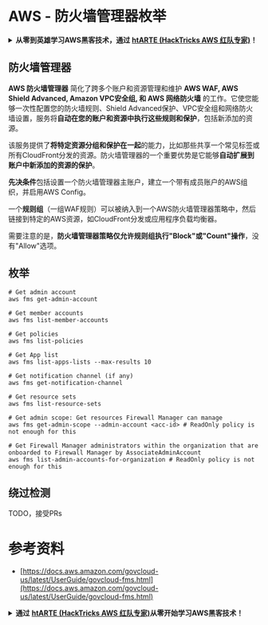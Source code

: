 # AWS - 防火墙管理器枚举

<details>

<summary><strong>从零到英雄学习AWS黑客技术，通过</strong> <a href="https://training.hacktricks.xyz/courses/arte"><strong>htARTE (HackTricks AWS 红队专家)</strong></a><strong>！</strong></summary>

支持HackTricks的其他方式：

* 如果您想在 **HackTricks中看到您的公司广告** 或 **下载HackTricks的PDF版本**，请查看[**订阅计划**](https://github.com/sponsors/carlospolop)！
* 获取[**官方PEASS & HackTricks商品**](https://peass.creator-spring.com)
* 探索[**PEASS家族**](https://opensea.io/collection/the-peass-family)，我们独家的[**NFTs系列**](https://opensea.io/collection/the-peass-family)
* **加入** 💬 [**Discord群组**](https://discord.gg/hRep4RUj7f) 或 [**telegram群组**](https://t.me/peass) 或在 **Twitter** 🐦 上**关注**我 [**@carlospolopm**](https://twitter.com/carlospolopm)**。**
* **通过向** [**HackTricks**](https://github.com/carlospolop/hacktricks) 和 [**HackTricks Cloud**](https://github.com/carlospolop/hacktricks-cloud) github仓库提交PR来分享您的黑客技巧。

</details>

## 防火墙管理器

**AWS 防火墙管理器** 简化了跨多个账户和资源管理和维护 **AWS WAF, AWS Shield Advanced, Amazon VPC安全组, 和 AWS 网络防火墙** 的工作。它使您能够一次性配置您的防火墙规则、Shield Advanced保护、VPC安全组和网络防火墙设置，服务将**自动在您的账户和资源中执行这些规则和保护**，包括新添加的资源。

该服务提供了**将特定资源分组和保护在一起**的能力，比如那些共享一个常见标签或所有CloudFront分发的资源。防火墙管理器的一个重要优势是它能够**自动扩展到账户中新添加的资源的保护**。

**先决条件**包括设置一个防火墙管理器主账户，建立一个带有成员账户的AWS组织，并启用AWS Config。

一个**规则组**（一组WAF规则）可以被纳入到一个AWS防火墙管理器策略中，然后链接到特定的AWS资源，如CloudFront分发或应用程序负载均衡器。

需要注意的是，**防火墙管理器策略仅允许规则组执行"Block"或"Count"操作**，没有"Allow"选项。

## 枚举
```
# Get admin account
aws fms get-admin-account

# Get member accounts
aws fms list-member-accounts

# Get policies
aws fms list-policies

# Get App list
aws fms list-apps-lists --max-results 10

# Get notification channel (if any)
aws fms get-notification-channel

# Get resource sets
aws fms list-resource-sets

# Get admin scope: Get resources Firewall Manager can manage
aws fms get-admin-scope --admin-account <acc-id> # ReadOnly policy is not enough for this

# Get Firewall Manager administrators within the organization that are onboarded to Firewall Manager by AssociateAdminAccount
aws fms list-admin-accounts-for-organization # ReadOnly policy is not enough for this
```
## 绕过检测

TODO，接受PRs

# 参考资料
* [https://docs.aws.amazon.com/govcloud-us/latest/UserGuide/govcloud-fms.html](https://docs.aws.amazon.com/govcloud-us/latest/UserGuide/govcloud-fms.html)

<details>

<summary><strong>通过</strong> <a href="https://training.hacktricks.xyz/courses/arte"><strong>htARTE (HackTricks AWS 红队专家)</strong></a><strong>从零开始学习AWS黑客技术！</strong></summary>

其他支持HackTricks的方式：

* 如果您希望在HackTricks中看到您的**公司广告**或**下载HackTricks的PDF**，请查看[**订阅计划**](https://github.com/sponsors/carlospolop)！
* 获取[**官方PEASS & HackTricks商品**](https://peass.creator-spring.com)
* 发现[**PEASS家族**](https://opensea.io/collection/the-peass-family)，我们独家的[**NFTs系列**](https://opensea.io/collection/the-peass-family)
* **加入** 💬 [**Discord群组**](https://discord.gg/hRep4RUj7f) 或 [**telegram群组**](https://t.me/peass) 或在 **Twitter** 🐦 上**关注**我 [**@carlospolopm**](https://twitter.com/carlospolopm)**。**
* **通过向** [**HackTricks**](https://github.com/carlospolop/hacktricks) 和 [**HackTricks Cloud**](https://github.com/carlospolop/hacktricks-cloud) github仓库提交PRs来分享您的黑客技巧。

</details>
